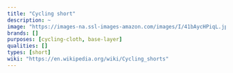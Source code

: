 ```yaml
---
title: "Cycling short"
description: ~
image: "https://images-na.ssl-images-amazon.com/images/I/41bAycHPiqL.jpg"
brands: []
purposes: [cycling-cloth, base-layer]
qualities: []
types: [short]
wiki: "https://en.wikipedia.org/wiki/Cycling_shorts"
---
```

